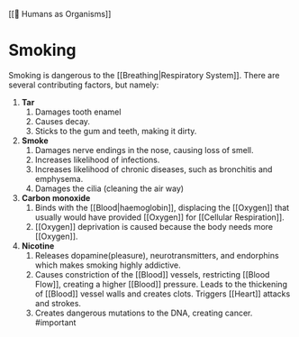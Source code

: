 [[👦 Humans as Organisms]]
# Smoking
Smoking is dangerous to the [[Breathing|Respiratory System]]. There are several contributing factors, but namely:
1.  **Tar**
	 1. Damages tooth enamel
	 2. Causes decay.
	 3. Sticks to the gum and teeth, making it dirty.
2. **Smoke**
	1. Damages nerve endings in the nose, causing loss of smell.
	2. Increases likelihood of infections.
	 1. Increases likelihood of chronic diseases, such as bronchitis and emphysema.
	3. Damages the cilia (cleaning the air way)
3.  **Carbon monoxide**
	 1. Binds with the [[Blood|haemoglobin]], displacing the [[Oxygen]] that usually would have provided [[Oxygen]] for [[Cellular Respiration]].
	 2. [[Oxygen]] deprivation is caused because the body needs more [[Oxygen]].
1. **Nicotine**
	1. Releases dopamine(pleasure), neurotransmitters, and endorphins which makes smoking highly addictive.
	2. Causes constriction of the [[Blood]] vessels, restricting [[Blood Flow]], creating a higher [[Blood]] pressure. Leads to the thickening of [[Blood]] vessel walls and creates clots. Triggers [[Heart]] attacks and strokes.
	3. Creates dangerous mutations to the DNA, creating cancer.
#important 